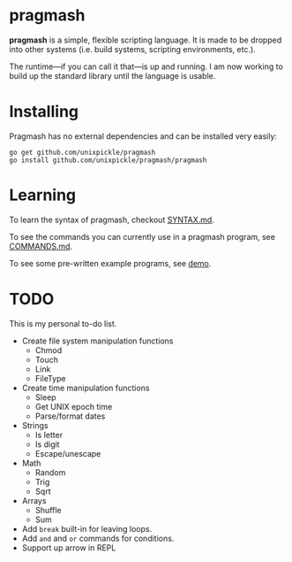 # pragmash

**pragmash** is a simple, flexible scripting language. It is made to be dropped into other systems (i.e. build systems, scripting environments, etc.).

The runtime&mdash;if you can call it that&mdash;is up and running. I am now working to build up the standard library until the language is usable.

# Installing

Pragmash has no external dependencies and can be installed very easily:

    go get github.com/unixpickle/pragmash
    go install github.com/unixpickle/pragmash/pragmash

# Learning

To learn the syntax of pragmash, checkout [SYNTAX.md](SYNTAX.md).

To see the commands you can currently use in a pragmash program, see [COMMANDS.md](COMMANDS.md).

To see some pre-written example programs, see [demo](demo).

# TODO

This is my personal to-do list.

 * Create file system manipulation functions
   * Chmod
   * Touch
   * Link
   * FileType
 * Create time manipulation functions
   * Sleep
   * Get UNIX epoch time
   * Parse/format dates
 * Strings
   * Is letter
   * Is digit
   * Escape/unescape
 * Math
   * Random
   * Trig
   * Sqrt
 * Arrays
   * Shuffle
   * Sum
 * Add `break` built-in for leaving loops.
 * Add `and` and `or` commands for conditions.
 * Support up arrow in REPL
